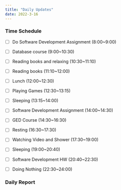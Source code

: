 ```yaml
---
title: "Daily Updates"
date: 2022-3-16
---
```




### Time Schedule

- [ ] Do Software Development Assignment (8:00~9:00)
- [ ] Database course (9:00~10:30)
- [ ] Reading books and relaxing (10:30~11:10)
- [ ] Reading books (11:10~12:00)
- [ ] Lunch (12:00~12:30)
- [ ] Playing Games (12:30~13:15)
- [ ] Sleeping (13:15~14:00)
- [ ] Software Development Assignment (14:00~14:30)
- [ ] GED Course (14:30~16:30)
- [ ] Resting (16:30~17:30)
- [ ] Watching Video and Shower (17:30~19:00)
- [ ] Sleeping (19:00~20:40)
- [ ] Software Development HW (20:40~22:30)
- [ ] Doing Nothing (22:30~24:00)



### Daily Report

